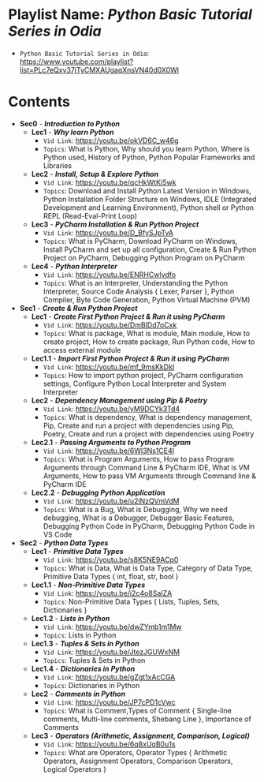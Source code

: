 # Playlist Name: _Python Basic Tutorial Series in Odia_

- `Python Basic Tutorial Series in Odia`: https://www.youtube.com/playlist?list=PLc7eQxv37jTyCMXAUgaqXnsVN40d0X0Wl

# Contents

- **Sec0** - **_Introduction to Python_**
  - **Lec1** - **_Why learn Python_**
    - `Vid Link`: https://youtu.be/okVD6C_w46g
    - `Topics`: What is Python, Why should you learn Python, Where is Python used, History of Python, Python Popular Frameworks and Libraries
  - **Lec2** - **_Install, Setup & Explore Python_**
    - `Vid Link`: https://youtu.be/qcHkWtKi5wk
    - `Topics`: Download and Install Python Latest Version in Windows, Python Installation Folder Structure on Windows, IDLE (Integrated Development and Learning Environment), Python shell or Python REPL (Read-Eval-Print Loop)
  - **Lec3** - **_PyCharm Installation & Run Python Project_**
    - `Vid Link`: https://youtu.be/D_BfySJpTvA
    - `Topics`: What is PyCharm, Download PyCharm on Windows, Install PyCharm and set up all configuration, Create & Run Python Project on PyCharm, Debugging Python Program on PyCharm
  - **Lec4** - **_Python Interpreter_**
    - `Vid Link`: https://youtu.be/ENRHCwlvdfo
    - `Topics`: What is an Interpreter, Understanding the Python Interpreter, Source Code Analysis { Lexer, Parser }, Python Compiler, Byte Code Generation, Python Virtual Machine (PVM)
- **Sec1** - **_Create & Run Python Project_**
  - **Lec1** - **_Create First Python Project & Run it using PyCharm_**
    - `Vid Link`: https://youtu.be/DmBlDd7oCxk
    - `Topics`: What is package, What is module, Main module, How to create project, How to create package, Run Python code, How to access external module
  - **Lec1.1** - **_Import First Python Project & Run it using PyCharm_**
    - `Vid Link`: https://youtu.be/mf_9msKkDkI
    - `Topics`: How to import python project, PyCharm configuration settings, Configure Python Local Interpreter and System Interpreter
  - **Lec2** - **_Dependency Management using Pip & Poetry_**
    - `Vid Link`: https://youtu.be/yM9DCYk3Td4
    - `Topics`: What is dependency, What is dependency management, Pip, Create and run a project with dependencies using Pip, Poetry, Create and run a project with dependencies using Poetry
  - **Lec2.1** - **_Passing Arguments to Python Program_**
    - `Vid Link`: https://youtu.be/6Wl3Ns1CE4I
    - `Topics`: What is Program Arguments, How to pass Program Arguments through Command Line & PyCharm IDE, What is VM Arguments, How to pass VM Arguments through Command line & PyCharm IDE
  - **Lec2.2** - **_Debugging Python Application_**
    - `Vid Link`: https://youtu.be/u2iNzQVmVdM
    - `Topics`: What is a Bug, What is Debugging, Why we need debugging, What is a Debugger, Debugger Basic Features, Debugging Python Code in PyCharm, Debugging Python Code in VS Code
- **Sec2** - **_Python Data Types_**
  - **Lec1** - **_Primitive Data Types_**
    - `Vid Link`: https://youtu.be/s8K5NE9ACp0
    - `Topics`: What is Data, What is Data Type, Category of Data Type, Primitive Data Types { int, float, str, bool }
  - **Lec1.1** - **_Non-Primitive Data Types_**
    - `Vid Link`: https://youtu.be/i2c4o8SaIZA
    - `Topics`: Non-Primitive Data Types { Lists, Tuples, Sets, Dictionaries }
  - **Lec1.2** - **_Lists in Python_**
    - `Vid Link`: https://youtu.be/dwZYmb1m1Mw
    - `Topics`: Lists in Python
  - **Lec1.3** - **_Tuples & Sets in Python_**
    - `Vid Link`: https://youtu.be/JtezJGUWxNM
    - `Topics`: Tuples & Sets in Python
  - **Lec1.4** - **_Dictionaries in Python_**
    - `Vid Link`: https://youtu.be/gZgt1xAcCGA
    - `Topics`: Dictionaries in Python
  - **Lec2** - **_Comments in Python_**
    - `Vid Link`: https://youtu.be/JP7cPD1cVwc
    - `Topics`: What is Comment,Types of Comment { Single-line comments, Multi-line comments, Shebang Line }, Importance of Comments
  - **Lec3** - **_Operators (Arithmetic, Assignment, Comparison, Logical)_**
    - `Vid Link`: https://youtu.be/6q8xUqB0u1s
    - `Topics`: What are Operators, Operator Types { Arithmetic Operators, Assignment Operators, Comparison Operators, Logical Operators }
